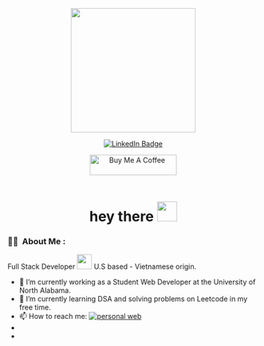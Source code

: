 <!-- <div id="header" align="center">
  <img src="https://media.giphy.com/media/v1.Y2lkPTc5MGI3NjExMTN5dm5pZjdxeHBhcGVldDhqNm5renF2bzlpYmh5a2c0amk5YTQybCZlcD12MV9pbnRlcm5hbF9naWZfYnlfaWQmY3Q9Zw/WE59KFXbaf6tsAn2zW/giphy.gif" width="250"/>
</div> -->

<div id="header" align="center">
  <img src="https://media.giphy.com/media/v1.Y2lkPTc5MGI3NjExNjY2ZGo5MG1mdnA2aGg5cXUzMDZub29xOGM0M3RjaGljeXgyM3lwbCZlcD12MV9pbnRlcm5hbF9naWZfYnlfaWQmY3Q9Zw/2Rc2BC6AwdOncuw6Sf/giphy.gif" width="250"/>
</div>

<p align="center"><a href="https://www.linkedin.com/in/anh-nguyen-2178b2256/" target="_blank"><img src="https://img.shields.io/badge/LinkedIn-blue?style=for-the-badge&logo=linkedin&logoColor=white" alt="LinkedIn Badge"></a></p>
<p align="center">
  <a href="https://www.buymeacoffee.com/anhnguyen148" target="_blank"><img src="https://cdn.buymeacoffee.com/buttons/default-orange.png" alt="Buy Me A Coffee" height="41" width="174"></a>
</p>
<p align="center"><img src="https://komarev.com/ghpvc/?username=anhnguyen148&style=flat-square&color=red" alt=""></p>
<h1 align="center">hey there <img src="https://media.giphy.com/media/hvRJCLFzcasrR4ia7z/giphy.gif" width="40"></h1>

### :woman_technologist: &nbsp;About Me :
Full Stack Developer <img src="https://media.giphy.com/media/5aYfJYohCSeYgtVlUj/giphy.gif" width="30"> U.S based - Vietnamese origin.
- 🔭 I’m currently working as a Student Web Developer at the University of North Alabama.
- 🌱 I’m currently learning DSA and solving problems on Leetcode in my free time.
- 📫 How to reach me: <a href="https://anh.qanguyen.net/" target="_blank"><img src="https://img.shields.io/badge/my%20personal%20website-8A2BE2" alt="personal web"></a>
- 
- 

<!--
**anhnguyen148/anhnguyen148** is a ✨ _special_ ✨ repository because its `README.md` (this file) appears on your GitHub profile.

Here are some ideas to get you started:

- 🔭 I’m currently working on ...
- 🌱 I’m currently learning ...
- 👯 I’m looking to collaborate on ...
- 🤔 I’m looking for help with ...
- 💬 Ask me about ...
- 📫 How to reach me: ...
- 😄 Pronouns: ...
- ⚡ Fun fact: ...
-->
